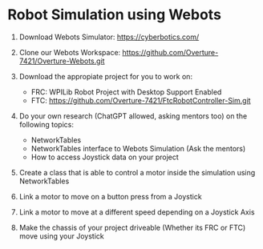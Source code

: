 # Robot Simulation using Webots
1. Download Webots Simulator: https://cyberbotics.com/
2. Clone our Webots Workspace: https://github.com/Overture-7421/Overture-Webots.git
3. Download the appropiate project for you to work on:
    - FRC: WPILib Robot Project with Desktop Support Enabled
    - FTC: https://github.com/Overture-7421/FtcRobotController-Sim.git

5. Do your own research (ChatGPT allowed, asking mentors too) on the following topics:
    - NetworkTables
    - NetworkTables interface to Webots Simulation (Ask the mentors)
    - How to access Joystick data on your project

6. Create a class that is able to control a motor inside the simulation using NetworkTables
7. Link a motor to move on a button press from a Joystick
8. Link a motor to move at a different speed depending on a Joystick Axis
9. Make the chassis of your project driveable (Whether its FRC or FTC) move using your Joystick